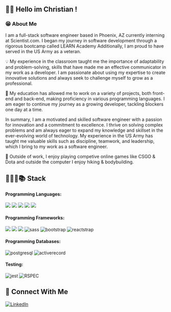 ## 👋🏻 Hello im Christian ! 

###  😁 About Me

I am a full-stack software engineer based in Phoenix, AZ currently interning at Scientist.com. I began my journey in software development through a rigorous bootcamp called LEARN Academy Additionally, I am proud to have served in the US Army as a veteran.

💡 My experience in the classroom taught me the importance of adaptability and problem-solving, skills that have made me an effective communicator in my work as a developer. I am passionate about using my expertise to create innovative solutions and always seek to challenge myself to grow as a professional.

📕 My education has allowed me to work on a variety of projects, both front-end and back-end, making proficiency in various programming languages. I am eager to continue my journey as a growing developer, tackling blockers one day at a time.

In summary, I am a motivated and skilled software engineer with a passion for innovation and a commitment to excellence. I thrive on solving complex problems and am always eager to expand my knowledge and skillset in the ever-evolving world of technology. My experience in the US Army has taught me valuable skills such as discipline, teamwork, and leadership, which I bring to my work as a software engineer.

🎉 Outside of work, I enjoy playing competive online games like CSGO & Dota and outside the computer I enjoy hiking & bodybuilding.

## 👨🏼‍💻📚 Stack
#### Programming Languages:
<img src="https://img.shields.io/badge/JavaScript-323330?style=for-the-badge&logo=javascript&logoColor=F7DF1E"/> <img src="https://img.shields.io/badge/HTML5-E34F26?style=for-the-badge&logo=html5&logoColor=white"/> <img src="https://img.shields.io/badge/CSS3-1572B6?style=for-the-badge&logo=css3&logoColor=white"/> <img src="https://img.shields.io/badge/Ruby-CC342D?style=for-the-badge&logo=ruby&logoColor=white"/> <img src="https://img.shields.io/badge/TypeScript-007ACC?style=for-the-badge&logo=typescript&logoColor=white"/> 

#### Programming Frameworks:
<img src="https://img.shields.io/badge/react-%2320232a.svg?style=for-the-badge&logo=react&logoColor=%2361DAFB"/> <img src="https://img.shields.io/badge/React_Native-20232A?style=for-the-badge&logo=react&logoColor=61DAFB" /> <img src="https://img.shields.io/badge/rails-%23CC0000.svg?style=for-the-badge&logo=ruby-on-rails&logoColor=white"/> ![sass](https://img.shields.io/badge/SASS-CC6699?style=for-the-badge&logo=sass&logoColor=white)
![bootstrap](https://img.shields.io/badge/Bootstrap-563D7C?style=for-the-badge&logo=bootstrap&logoColor=white)
![reactstrap](https://img.shields.io/badge/reactstrap-white?style=for-the-badge&logo=react&logoColor=323330)

#### Programming Databases: 
![postgresql](https://img.shields.io/badge/postgresql-white?style=for-the-badge&logo=postgresql&logoColor=#4169E1)
![activerecord](https://img.shields.io/badge/activerecord-white?style=for-the-badge&logo=rubyonrails&logoColor=CC0000)

#### Testing: 
![jest](https://img.shields.io/badge/Jest-853957?style=for-the-badge&logo=jest&logoColor=white)
![RSPEC](https://img.shields.io/badge/RSPEC-fc9cac?style=for-the-badge&logo=ruby&logoColor=6ce0f9)

## 🔗 Connect With Me
<a href="https://www.linkedin.com/in/christian-snyder/" target="_blank" rel="noopener noreferrer">
  <img src="https://img.shields.io/badge/LinkedIn-0077B5?style=for-the-badge&logo=linkedin&logoColor=white" alt="LinkedIn">
</a>
